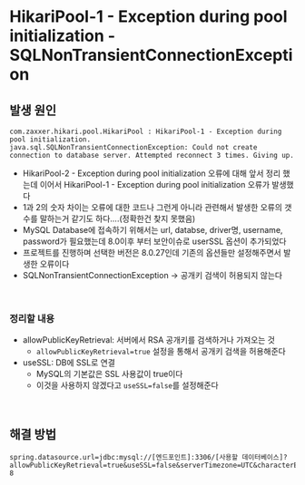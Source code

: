 # HikariPool-1 - Exception during pool initialization - SQLNonTransientConnectionException

## 발생 원인

```
com.zaxxer.hikari.pool.HikariPool : HikariPool-1 - Exception during pool initialization.
java.sql.SQLNonTransientConnectionException: Could not create connection to database server. Attempted reconnect 3 times. Giving up.
```

* HikariPool-2 - Exception during pool initialization 오류에 대해 앞서 정리 했는데 이어서 HikariPool-1 - Exception during pool initialization 오류가 발생했다
* 1과 2의 숫자 차이는 오류에 대한 코드나 그런게 아니라 관련해서 발생한 오류의 갯수를 말하는거 같기도 하다....(정확한건 찾지 못했음)
* MySQL Database에 접속하기 위해서는 url, databse, driver명, username, password가 필요했는데 8.0이후 부터 보안이슈로 userSSL 옵션이 추가되었다
* 프로젝트를 진행하며 선택한 버전은 8.0.27인데 기존의 옵션들만 설정해주면서 발생한 오류이다
* SQLNonTransientConnectionException -> 공개키 검색이 허용되지 않는다

<br/>

### 정리할 내용
* allowPublicKeyRetrieval: 서버에서 RSA 공개키를 검색하거나 가져오는 것
    * `allowPublicKeyRetrieval=true` 설정을 통해서 공개키 검색을 허용해준다
* useSSL: DB에 SSL로 연결
    * MySQL의 기본값은 SSL 사용값이 true이다
    * 이것을 사용하지 않겠다고 `useSSL=false`를 설정해준다

<br/>

## 해결 방법
```properties
spring.datasource.url=jdbc:mysql://[엔드포인트]:3306/[사용할 데이터베이스]?allowPublicKeyRetrieval=true&useSSL=false&serverTimezone=UTC&characterEncoding=UTF-8
```
